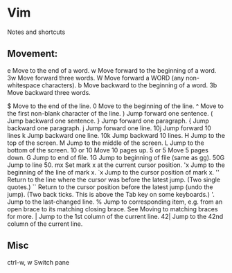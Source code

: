 # Vim
Notes and shortcuts



Movement:
---
e 
Move to the end of a word.
w 
Move forward to the beginning of a word.
3w 
Move forward three words.
W 
Move forward a WORD (any non-whitespace characters).
b 
Move backward to the beginning of a word.
3b 
Move backward three words.

$ 
Move to the end of the line.
0 
Move to the beginning of the line.
^ 
Move to the first non-blank character of the line.
) 
Jump forward one sentence.
( 
Jump backward one sentence.
} 
Jump forward one paragraph.
{ 
Jump backward one paragraph.
j 
Jump forward one line.
10j 
Jump forward 10 lines
k 
Jump backward one line.
10k 
Jump backward 10 lines.
H 
Jump to the top of the screen.
M 
Jump to the middle of the screen.
L 
Jump to the bottom of the screen.
10<PageUp> or 10<CTRL-B>
Move 10 pages up.
5<PageDown> or 5<CTRL-F>
Move 5 pages down.
G 
Jump to end of file.
1G 
Jump to beginning of file (same as gg).
50G 
Jump to line 50.
mx 
Set mark x at the current cursor position.
'x 
Jump to the beginning of the line of mark x.
`x 
Jump to the cursor position of mark x.
''
Return to the line where the cursor was before the latest jump.
(Two single quotes.)
``
Return to the cursor position before the latest jump (undo the jump).
(Two back ticks. This is above the Tab key on some keyboards.)
'. 
Jump to the last-changed line.
 % 
Jump to corresponding item, e.g. from an open brace to its matching closing brace. See Moving to matching braces for more.
| 
Jump to the 1st column of the current line.
42| 
Jump to the 42nd column of the current line.

Misc
---
ctrl-w, w
Switch pane
